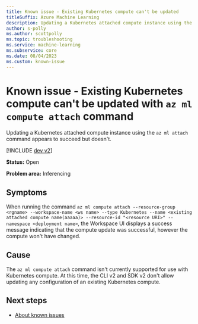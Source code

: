 ```yaml
---
title: Known issue - Existing Kubernetes compute can't be updated
titleSuffix: Azure Machine Learning
description: Updating a Kubernetes attached compute instance using the az ml attach command appears to succeed but doesn't.
author: s-polly
ms.author: scottpolly
ms.topic: troubleshooting  
ms.service: machine-learning
ms.subservice: core
ms.date: 08/04/2023
ms.custom: known-issue
---
```


# Known issue  - Existing Kubernetes compute can't be updated with `az ml compute attach` command

Updating a Kubernetes attached compute instance using the `az ml attach` command appears to succeed but doesn't.
 

[!INCLUDE [dev v2](../includes/machine-learning-dev-v2.md)]

**Status:** Open

**Problem area:** Inferencing

## Symptoms

When running the command `az ml compute attach --resource-group <rgname> --workspace-name <ws name> --type Kubernetes --name <existing attached compute name(aaaaa)> --resource-id "<resource URI>" --namespace <deployment name>`, the Workspace UI displays a success message indicating that the compute update was successful, however the compute won't have changed.

## Cause

The `az ml compute attach` command isn't currently supported for use with Kubernetes compute. At this time, the CLI v2 and SDK v2 don't allow updating any configuration of an existing Kubernetes compute.


## Next steps

- [About known issues](azure-machine-learning-known-issues.md)
